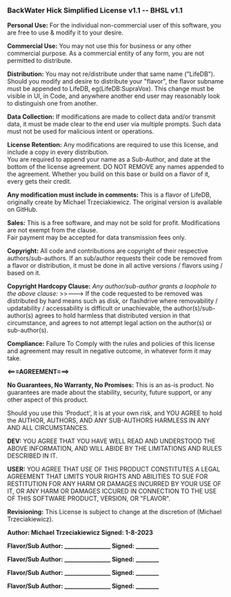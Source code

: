 ### BackWater Hick Simplified License v1.1 -- BHSL v1.1

**Personal Use:** For the individual non-commercial user of this software, you are free to use & modify it to your desire.

**Commercial Use:** You may not use this for business or any other commercial purpose.  As a commercial entity of any form, you are not permitted to distribute.

**Distribution:** You may not re/distribute under that same name ("LifeDB").  Should you modify and desire to distribute your "flavor",
the flavor subname must be appended to LifeDB, eg(LifeDB:SupraVox).  This change must be visible in UI, in Code, 
and anywhere another end user may reasonably look to distinguish one from another.

**Data Collection:** If modifications are made to collect data and/or transmit data, it must be made clear to the end user via multiple prompts.
Such data must not be used for malicious intent or operations.

**License Retention:** Any modifications are required to use this license, and include a copy in every distribution.  
You are required to append your name as a Sub-Author, and date at the bottom of the license agreement.
DO NOT REMOVE any names appended to the agreement. Whether you build on this base or build on a flavor of it, every gets their credit.

**Any modification must include in comments:**
This is a flavor of LifeDB, originally create by Michael Trzeciakiewicz.
The original version is available on GitHub.

**Sales:** This is a free software, and may not be sold for profit.  Modifications are not exempt from the clause.  
Fair payment may be accepted for data transmission fees only.

**Copyright:** All code and contributions are copyright of their respective authors/sub-authors.  If an sub/author requests their code be removed from a flavor or distribution, it must be done in all active versions / flavors using / based on it. 

**Copyright Hardcopy Clause:** *Any author/sub-author grants a loophole to the above clause:* >>---> If the code requested to be removed was distributed by hard means such as disk, or flashdrive where removability / updatability / accessability is difficult or unachievable, the author(s)/sub-author(s) agrees to hold harmless that distributed version in that circumstance, and agrees to not attempt legal action on the author(s) or sub-author(s). 

**Compliance:** Failure To Comply with the rules and policies of this license and agreement may result in negative outcome,
in whatever form it may take.
  
**<===AGREEMENT===>**

**No Guarantees, No Warranty, No Promises:** This is an as-is product.
No guarantees are made about the stability, security, future support, or any other aspect of this product. 

Should you use this 'Product', it is at your own risk,
and YOU AGREE to hold the AUTHOR, AUTHORS, AND ANY SUB-AUTHORS HARMLESS IN ANY AND ALL CIRCUMSTANCES.

**DEV:** YOU AGREE THAT YOU HAVE WELL READ AND UNDERSTOOD THE ABOVE INFORMATION, AND WILL ABIDE BY THE LIMITATIONS AND RULES DESCRIBED IN IT.

**USER:** YOU AGREE THAT USE OF THIS PRODUCT CONSTITUTES A LEGAL AGREEMENT THAT 
LIMITS YOUR RIGHTS AND ABILITIES TO SUE FOR RESTITUTION FOR ANY HARM OR DAMAGES INCURRED BY YOUR USE OF IT,
OR ANY HARM OR DAMAGES ICCURED IN CONNECTION TO THE USE OF THIS SOFTWARE PRODUCT, VERSION, OR "FLAVOR".

**Revisioning:** This License is subject to change at the discretion of (Michael Trzeciakiewicz).

**Author: Michael Trzeciakiewicz Signed: 1-8-2023**  

**Flavor/Sub Author: ________________ Signed: ________**  

**Flavor/Sub Author: ________________ Signed: ________**  

**Flavor/Sub Author: ________________ Signed: ________**  

**Flavor/Sub Author: ________________ Signed: ________**
